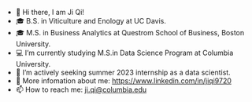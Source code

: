 - 👋 Hi there, I am Ji Qi!
- 🎓 B.S. in Viticulture and Enology at UC Davis.
- 🎓 M.S. in Business Analytics at Questrom School of Business, Boston University.
- 💻 I’m currently studying M.S.in Data Science Program at Columbia University.
- 🤔 I’m actively seeking summer 2023 internship as a data scientist.
- 💬 More infomation about me: https://www.linkedin.com/in/jiqi9720
- 📫 How to reach me: ji.qi@columbia.edu
